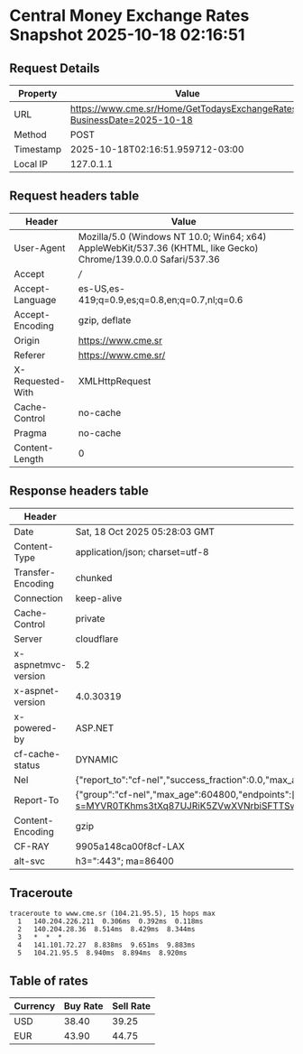 # Central Money Exchange Rates Snapshot 2025-10-18 02:16:51
## Request Details

| Property | Value |
|----------|-------|
| URL | https://www.cme.sr/Home/GetTodaysExchangeRates/?BusinessDate=2025-10-18 |
| Method | POST |
| Timestamp | 2025-10-18T02:16:51.959712-03:00 |
| Local IP | 127.0.1.1 |
    
## Request headers table

| Header | Value |
|--------|-------|
| User-Agent | Mozilla/5.0 (Windows NT 10.0; Win64; x64) AppleWebKit/537.36 (KHTML, like Gecko) Chrome/139.0.0.0 Safari/537.36 |
| Accept | */* |
| Accept-Language | es-US,es-419;q=0.9,es;q=0.8,en;q=0.7,nl;q=0.6 |
| Accept-Encoding | gzip, deflate |
| Origin | https://www.cme.sr |
| Referer | https://www.cme.sr/ |
| X-Requested-With | XMLHttpRequest |
| Cache-Control | no-cache |
| Pragma | no-cache |
| Content-Length | 0 |

    
## Response headers table
| Header | Value |
|--------|-------|
| Date | Sat, 18 Oct 2025 05:28:03 GMT |
| Content-Type | application/json; charset=utf-8 |
| Transfer-Encoding | chunked |
| Connection | keep-alive |
| Cache-Control | private |
| Server | cloudflare |
| x-aspnetmvc-version | 5.2 |
| x-aspnet-version | 4.0.30319 |
| x-powered-by | ASP.NET |
| cf-cache-status | DYNAMIC |
| Nel | {"report_to":"cf-nel","success_fraction":0.0,"max_age":604800} |
| Report-To | {"group":"cf-nel","max_age":604800,"endpoints":[{"url":"https://a.nel.cloudflare.com/report/v4?s=MYVR0TKhms3tXq87UJRiK5ZVwXVNrbiSFTTSwIAC9l%2Bky8oMKYOOd8pWPmSh6%2BpwJWP9f%2BzXYFyXcFfhBfzHExAk6yapIJ8seDI%3D"}]} |
| Content-Encoding | gzip |
| CF-RAY | 9905a148ca00f8cf-LAX |
| alt-svc | h3=":443"; ma=86400 |

## Traceroute 

```
traceroute to www.cme.sr (104.21.95.5), 15 hops max
  1   140.204.226.211  0.306ms  0.392ms  0.118ms 
  2   140.204.28.36  8.514ms  8.429ms  8.344ms 
  3   *  *  * 
  4   141.101.72.27  8.838ms  9.651ms  9.883ms 
  5   104.21.95.5  8.940ms  8.894ms  8.920ms 

```


## Table of rates

| Currency | Buy Rate | Sell Rate |
|----------|----------|-----------|
| USD | 38.40 | 39.25 |
| EUR | 43.90 | 44.75 |
